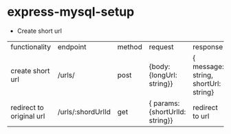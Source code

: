 # express-mysql-setup

* Create short url

|   |   |   |   |   |
|--------------------------|----------|---------|---------|---------|
|functionality             | endpoint | method  | request | response |
| create short url         | /urls/   | post    | {body: {longUrl: string}} | { message: string, shortUrl: string} |
| redirect to original url |/urls/:shordUrlId   | get    | { params: {shortUrlId: string}} | redirect to url |
